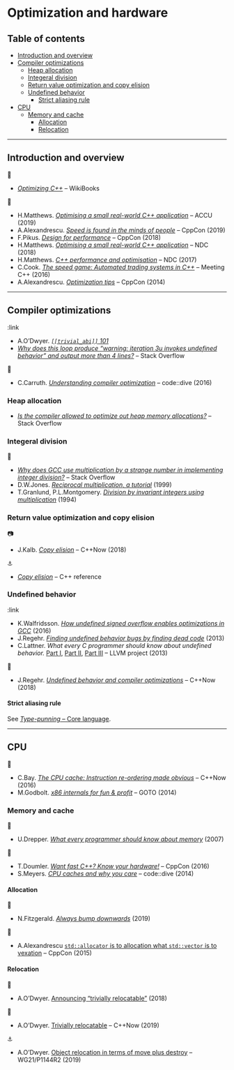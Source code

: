 # Optimization and hardware <!-- omit in toc -->

## Table of contents <!-- omit in toc -->

- [Introduction and overview](#introduction-and-overview)
- [Compiler optimizations](#compiler-optimizations)
	- [Heap allocation](#heap-allocation)
	- [Integeral division](#integeral-division)
	- [Return value optimization and copy elision](#return-value-optimization-and-copy-elision)
	- [Undefined behavior](#undefined-behavior)
		- [Strict aliasing rule](#strict-aliasing-rule)
- [CPU](#cpu)
	- [Memory and cache](#memory-and-cache)
		- [Allocation](#allocation)
		- [Relocation](#relocation)

---

## Introduction and overview

:link:

- [*Optimizing C++*](https://en.wikibooks.org/wiki/Optimizing_C%2B%2B) &ndash; WikiBooks

:movie_camera:

- H.Matthews. [*Optimising a small real-world C++ application*](https://www.youtube.com/watch?v=fDlE93hs_-U) &ndash; ACCU (2019)
- A.Alexandrescu. [*Speed is found in the minds of people*](https://www.youtube.com/watch?v=FJJTYQYB1JQ) &ndash; CppCon (2019)
- F.Pikus. [*Design for performance*](https://www.youtube.com/watch?v=m25p3EtBua4) &ndash; CppCon (2018)
- H.Matthews. [*Optimising a small real-world C++ application*](https://www.youtube.com/watch?v=IGFBCvroXJ8) &ndash; NDC (2018)
- H.Matthews. [*C++ performance and optimisation*](https://www.youtube.com/watch?v=eICYHA-eyXM) &ndash; NDC (2017)
- C.Cook. [*The speed game: Automated trading systems in C++*](https://www.youtube.com/watch?v=ulOLGX3HNCI) &ndash; Meeting C++ (2016)
- A.Alexandrescu. [*Optimization tips*](https://www.youtube.com/watch?v=Qq_WaiwzOtI) &ndash; CppCon (2014)

---

## Compiler optimizations

:link

- A.O’Dwyer. [*`[[trivial_abi]]` 101*](https://quuxplusone.github.io/blog/2018/05/02/trivial-abi-101/)
- [*Why does this loop produce “warning: iteration 3u invokes undefined behavior” and output more than 4 lines?*](https://stackoverflow.com/questions/24296571/why-does-this-loop-produce-warning-iteration-3u-invokes-undefined-behavior-an) &ndash; Stack Overflow

:movie_camera:

- C.Carruth. [*Understanding compiler optimization*](https://www.youtube.com/watch?v=haQ2cijhvhE) &ndash; code::dive (2016)

### Heap allocation

- [*Is the compiler allowed to optimize out heap memory allocations?*](https://stackoverflow.com/questions/31873616/is-the-compiler-allowed-to-optimize-out-heap-memory-allocations) &ndash; Stack Overflow

### Integeral division

:link:

- [*Why does GCC use multiplication by a strange number in implementing integer division?*](https://stackoverflow.com/questions/41183935/why-does-gcc-use-multiplication-by-a-strange-number-in-implementing-integer-divi) &ndash; Stack Overflow
- D.W.Jones. [*Reciprocal multiplication, a tutorial*](https://homepage.divms.uiowa.edu/~jones/bcd/divide.html) (1999)
- T.Granlund, P.L.Montgomery. [*Division by invariant integers using multiplication*](https://gmplib.org/~tege/divcnst-pldi94.pdf) (1994)

### Return value optimization and copy elision

:camera:

- J.Kalb. [*Copy elision*](https://www.youtube.com/watch?v=fSB57PiXpRw) &ndash; C++Now (2018)

:anchor:

- [*Copy elision*](https://en.cppreference.com/w/cpp/language/copy_elision) &ndash; C++ reference

### Undefined behavior

:link

- K.Walfridsson. [*How undefined signed overflow enables optimizations in GCC*](https://kristerw.blogspot.com/2016/02/how-undefined-signed-overflow-enables.html) (2016)
- J.Regehr. [*Finding undefined behavior bugs by finding dead code*](https://blog.regehr.org/archives/970) (2013)
- C.Lattner. *What every C programmer should know about undefined behavior.* [Part I](http://blog.llvm.org/2011/05/what-every-c-programmer-should-know.html), [Part II](http://blog.llvm.org/2011/05/what-every-c-programmer-should-know_14.html), [Part III](http://blog.llvm.org/2011/05/what-every-c-programmer-should-know_21.html) &ndash; LLVM project (2013)

<!-- http://blog.regehr.org/archives/213 -->

:movie_camera:

- J.Regehr. [*Undefined behavior and compiler optimizations*](https://www.youtube.com/watch?v=AeEwxtEOgH0) &ndash; C++Now (2018)

#### Strict aliasing rule

See [*Type-punning* &ndash; Core language](core_language.md#type-punning).

---

## CPU

:movie_camera:

- C.Bay. [*The CPU cache: Instruction re-ordering made obvious*](https://www.youtube.com/watch?v=tNkVUIv2gEE) &ndash; C++Now (2016)
- M.Godbolt. [*x86 internals for fun & profit*](https://www.youtube.com/watch?v=hgcNM-6wr34) &ndash; GOTO (2014)

### Memory and cache

:link:

- U.Drepper. [*What every programmer should know about memory*](https://people.freebsd.org/~lstewart/articles/cpumemory.pdf) (2007)

<!-- https://web.archive.org/web/20080107035604/http://www.cellperformance.com/mike_acton/2006/05/demystifying_the_restrict_keyw.html -->

:movie_camera:

- T.Doumler. [*Want fast C++? Know your hardware!*](https://www.youtube.com/watch?v=BP6NxVxDQIs) &ndash; CppCon (2016)
- S.Meyers. [*CPU caches and why you care*](https://www.youtube.com/watch?v=WDIkqP4JbkE) &ndash; code::dive (2014)

#### Allocation

:link:

* N.Fitzgerald. [*Always bump downwards*](https://fitzgeraldnick.com/2019/11/01/always-bump-downwards.html) (2019)

:movie_camera:

- A.Alexandrescu [`std::allocator` is to allocation what `std::vector` is to vexation](https://www.youtube.com/watch?v=LIb3L4vKZ7U) &ndash; CppCon (2015)

#### Relocation

:link:

- A.O’Dwyer. [Announcing “trivially relocatable”](https://quuxplusone.github.io/blog/2018/07/18/announcing-trivially-relocatable/) (2018)

:movie_camera:

- A.O’Dwyer. [Trivially relocatable](https://www.youtube.com/watch?v=SGdfPextuAU) &ndash; C++Now (2019)

:anchor:

- A.O’Dwyer. [Object relocation in terms of move plus destroy](http://www.open-std.org/jtc1/sc22/wg21/docs/papers/2019/p1144r2.html) &ndash; WG21/P1144R2 (2019)

<!-- https://web.archive.org/web/20080107035604/http://www.cellperformance.com/mike_acton/2006/05/demystifying_the_restrict_keyw.html -->

<!-- https://www.airs.com/blog/archives/120
https://www.agner.org/optimize/optimizing_cpp.pdf
http://www.reedbeta.com/blog/data-oriented-hash-table/
 -->
